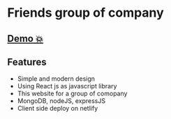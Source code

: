 # Friends group of company

## [Demo 💥](https://peaceful-golick-eb7b00.netlify.app/)

## Features

- Simple and modern design
- Using React js as javascript library
- This website for a group of comopany
- MongoDB, nodeJS, expressJS
- Client side deploy on netlify

